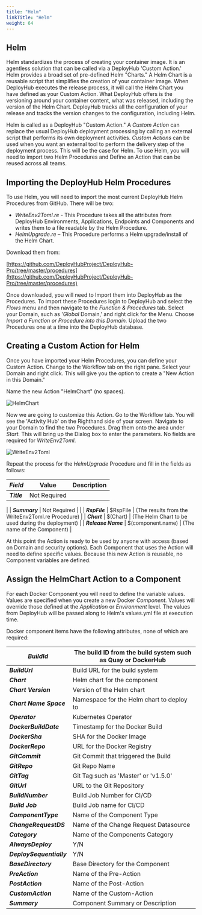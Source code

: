 ```yaml
---
title: "Helm"
linkTitle: "Helm"
weight: 64
---
```

## Helm

Helm standardizes the process of creating your container image. It is an agentless solution that can be called via a DeployHub &#39;Custom Action.&#39; Helm provides a broad set of pre-defined Helm "Charts." A Helm Chart is a reusable script that simplifies the creation of your container image. When DeployHub executes the release process, it will call the Helm Chart you have defined as your Custom Action. What DeployHub offers is the versioning around your container content, what was released, including the version of the Helm Chart.  DeployHub tracks all the configuration of your release and tracks the version changes to the configuration, including Helm.

Helm is called as a DeployHub "Custom Action." A _Custom Action_ can replace the usual DeployHub deployment processing by calling an external script that performs its own deployment activities. _Custom Actions_ can be used when you want an external tool to perform the delivery step of the deployment process. This will be the case for Helm. To use Helm, you will need to import two Helm Procedures and Define an Action that can be reused across all teams.

## Importing the DeployHub Helm Procedures

To use Helm, you will need to import the most current DeployHub Helm Procedures from GitHub. There will be two:

- _WriteEnv2Toml.re_ - This Procedure takes all the attributes from DeployHub Environments, Applications, Endpoints and Components and writes them to a file readable by the Helm Procedure.
- _HelmUpgrade.re_ – This Procedure performs a Helm upgrade/install of the Helm Chart.

Download them from:

[https://github.com/DeployHubProject/DeployHub-Pro/tree/master/procedures](https://github.com/DeployHubProject/DeployHub-Pro/tree/master/procedures)

Once downloaded, you will need to Import them into DeployHub as the Procedures. To import these Procedures login to DeployHub and select the _Flows_ menu and then navigate to the _Function &amp; Procedures_ tab. Select your Domain, such as &#39;_Global_ Domain,&#39; and right click for the Menu. Choose _Import a Function or Procedure into this Domain._ Upload the two Procedures one at a time into the DeployHub database.

## Creating a Custom Action for Helm

Once you have imported your Helm Procedures, you can define your Custom Action. Change to the Workflow tab on the right pane. Select your Domain and right click. This will give you the option to create a "New Action in this Domain."

Name the new Action "HelmChart" (no spaces).

![HelmChart](RackMultipart20200511-4-mmhhr8_html_a638f5a2b049e534.png)

Now we are going to customize this Action. Go to the Workflow tab. You will see the &#39;Activity Hub&#39; on the Righthand side of your screen. Navigate to your Domain to find the two Procedures. Drag them onto the area under _Start._ This will bring up the Dialog box to enter the parameters. No fields are required for _WriteEnv2Toml_.

![WriteEnv2Toml](RackMultipart20200511-4-mmhhr8_html_ae653e05e2199802.png)

Repeat the process for the _HelmUpgrade_ Procedure and fill in the fields as follows:

| _**Field**_ | Value | Description |
| --- | --- | --- |
| _**Title**_ | Not Required |
 |
| _**Summary**_ | Not Required |
 |
| _**RspFile**_ | $RspFile | (The results from the WriteEnv2Toml.re Procedure) |
| _**Chart**_ | $(Chart) | (The Helm Chart to be used during the deployment) |
| _**Release Name**_ | $(component.name) | (The name of the Component) |

At this point the Action is ready to be used by anyone with access (based on Domain and security options). Each Component that uses the Action will need to define specific values. Because this new Action is reusable, no Component variables are defined.

## Assign the HelmChart Action to a Component

For each Docker Component you will need to define the variable values. Values are specified when you create a new Docker _Component._ Values will override those defined at the _Application_ or _Environment_ level. The values from DeployHub will be passed along to Helm&#39;s values.yml file at execution time.

Docker component items have the following attributes, none of which are required:

| _**BuildId**_ | The build ID from the build system such as Quay or DockerHub |
| --- | --- |
| _**BuildUrl**_ | Build URL for the build system |
| _**Chart**_ | Helm chart for the component |
| _**Chart Version**_ | Version of the Helm chart |
| _**Chart Name Space**_ | Namespace for the Helm chart to deploy to |
| _**Operator**_ | Kubernetes Operator |
| _**DockerBuildDate**_ | Timestamp for the Docker Build |
| _**DockerSha**_ | SHA for the Docker Image |
| _**DockerRepo**_ | URL for the Docker Registry |
| _**GitCommit**_ | Git Commit that triggered the Build |
| _**GitRepo**_ | Git Repo Name |
| _**GitTag**_ | Git Tag such as &#39;Master&#39; or &#39;v1.5.0&#39; |
| _**GitUrl**_ | URL to the Git Repository |
| _**BuildNumber**_ | Build Job Number for CI/CD |
| _**Build Job**_ | Build Job name for CI/CD |
| _**ComponentType**_ | Name of the Component Type |
| _**ChangeRequestDS**_ | Name of the Change Request Datasource |
| _**Category**_ | Name of the Components Category |
| _**AlwaysDeploy**_ | Y/N |
| _**DeploySequentially**_ | Y/N |
| _**BaseDirectory**_ | Base Directory for the Component |
| _**PreAction**_ | Name of the Pre-Action |
| _**PostAction**_ | Name of the Post-Action |
| _**CustomAction**_ | Name of the Custom-Action |
| _**Summary**_ | Component Summary or Description |

